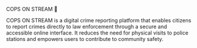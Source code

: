 COPS ON STREAM 🚨



COPS ON STREAM is a digital crime reporting platform that enables citizens to report crimes directly to law enforcement through a secure and accessible online interface. It reduces the need for physical visits to police stations and empowers users to contribute to community safety.

